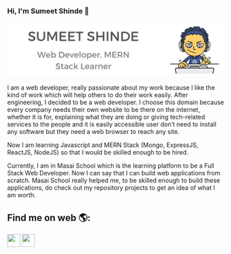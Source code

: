 ### Hi, I'm Sumeet Shinde 👋

<img src="https://github.com/sumeet-shinde/sumeet-shinde/blob/main/Web%20Developer%2C%20MERN%20Stack%20Learner.png" alt="Web Developer Banner">

I am a web developer, really passionate about my work because I like the kind of work which will help others to do their work easily. After engineering, I decided to be a web developer. I choose this domain because every company needs their own website to be there on the internet, whether it is for, explaining what they are doing or giving tech-related services to the people and it is easily accessible user don’t need to install any software but they need a web browser to reach any site.

Now I am learning Javascript and MERN Stack (Mongo, ExpressJS, ReactJS, NodeJS) so that I would be skilled enough to be hired.

Currently, I am in Masai School which is the learning platform to be a Full Stack Web Developer. Now I can say that I can build web applications from scratch. Masai School really helped me, to be skilled enough to build these applications, do check out my repository projects to get an idea of what I am worth.

## Find me on web 🌎: 
<a href="https://www.linkedin.com/in/sumeet-shinde-34076a1a4/"><img height="30" width="30" src="https://img.icons8.com/color/48/000000/linkedin.png"/></a> 
<a href="https://twitter.com/sam99sumit"><img height="30" width="30" src="https://img.icons8.com/fluency/48/000000/twitter.png"/></a>

